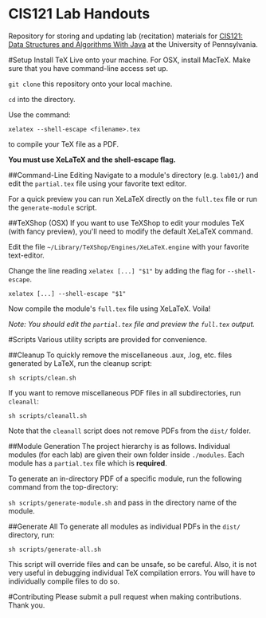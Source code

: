 CIS121 Lab Handouts
===================

Repository for storing and updating lab (recitation) materials for [CIS121: Data Structures and Algorithms With Java](https://www.seas.upenn.edu/~cis121) at the University of Pennsylvania.

#Setup
Install TeX Live onto your machine. For OSX, install MacTeX. Make sure that you have command-line access set up.

`git clone` this repository onto your local machine.

`cd` into the directory.

Use the command:

``
xelatex --shell-escape <filename>.tex
``

to compile your TeX file as a PDF.

**You must use XeLaTeX and the shell-escape flag.**

##Command-Line Editing
Navigate to a module's directory (e.g. `lab01/`) and edit the `partial.tex` file using your favorite text editor.

For a quick preview you can run XeLaTeX directly on the `full.tex` file or run the `generate-module` script.

##TeXShop (OSX)
If you want to use TeXShop to edit your modules TeX (with fancy preview), you'll need to modify the default XeLaTeX command.

Edit the file `~/Library/TeXShop/Engines/XeLaTeX.engine` with your favorite text-editor.

Change the line reading `xelatex [...] "$1"` by adding the flag for `--shell-escape`.

``xelatex [...] --shell-escape "$1"``

Now compile the module's `full.tex` file using XeLaTeX. Voila!

*Note: You should edit the `partial.tex` file and preview the `full.tex` output.*

#Scripts
Various utility scripts are provided for convenience.

##Cleanup
To quickly remove the miscellaneous .aux, .log, etc. files generated by LaTeX, run the cleanup script:

``
sh scripts/clean.sh
``

If you want to remove miscellaneous PDF files in all subdirectories, run `cleanall`:

``
sh scripts/cleanall.sh
``

Note that the `cleanall` script does not remove PDFs from the `dist/` folder.

##Module Generation
The project hierarchy is as follows. Individual modules (for each lab) are given their own folder inside `./modules`. Each module has a `partial.tex` file which is **required**.

To generate an in-directory PDF of a specific module, run the following command from the top-directory:

``
sh scripts/generate-module.sh
``
and pass in the directory name of the module.

##Generate All
To generate all modules as individual PDFs in the `dist/` directory, run:

``
sh scripts/generate-all.sh
``

This script will override files and can be unsafe, so be careful. Also, it is not very useful in debugging individual TeX compilation errors. You will have to individually compile files to do so.

#Contributing
Please submit a pull request when making contributions. Thank you.
